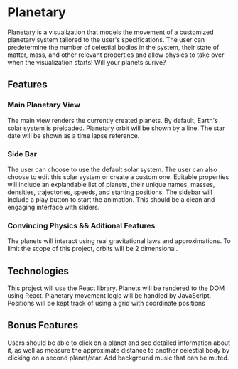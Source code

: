 # Planetary
Planetary is a visualization that models the movement of a customized planetary system tailored to the user's specifications. The user can predetermine the number of celestial bodies in the system, their state of matter, mass, and other relevant properties and allow physics to take over when the visualization starts! Will your planets surive?

## Features

### Main Planetary View

The main view renders the currently created planets. By default, Earth's solar system is preloaded. Planetary orbit will be shown by a line. The star date will be shown as a time lapse reference.

### Side Bar

The user can choose to use the default solar system. The user can also choose to edit this solar system or create a custom one. Editable properties will include an explandable list of planets, their unique names, masses, densities, trajectories, speeds, and starting positions. The sidebar will include a play button to start the animation. This should be a clean and engaging interface with sliders. 

### Convincing Physics && Aditional Features

The planets will interact using real gravitational laws and approximations. To limit the scope of this project, orbits will be 2 dimensional. 

## Technologies 
This project will use the React library. Planets will be rendered to the DOM using React. Planetary movement logic will be handled by JavaScript. Positions will be kept track of using a grid with coordinate positions

## Bonus Features 
Users should be able to click on a planet and see detailed information about it, as well as measure the approximate distance to another celestial body by clicking on a second planet/star. Add background music that can be muted.
